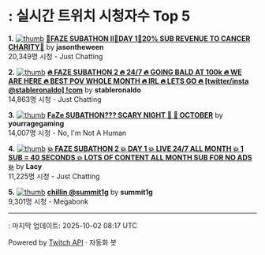 # : 실시간 트위치 시청자수 Top 5

**1.** [![thumb](https://static-cdn.jtvnw.net/previews-ttv/live_user_jasontheween-320x180.jpg)](https://twitch.tv/jasontheween)
**[🔴FAZE SUBATHON II🔴DAY 1🔴20% SUB REVENUE TO CANCER CHARITY🔴](https://twitch.tv/jasontheween)** by **jasontheween**<br>20,349명 시청  - Just Chatting

**2.** [![thumb](https://static-cdn.jtvnw.net/previews-ttv/live_user_stableronaldo-320x180.jpg)](https://twitch.tv/stableronaldo)
**[🔥 FAZE SUBATHON 2 🔥 24/7 🔥 GOING BALD AT 100k 🔥 WE ARE HERE 🔥 BEST POV WHOLE MONTH 🔥 IRL 🔥 LETS GO 🔥  [twitter/insta @stableronaldo] !com](https://twitch.tv/stableronaldo)** by **stableronaldo**<br>14,863명 시청  - Just Chatting

**3.** [![thumb](https://static-cdn.jtvnw.net/previews-ttv/live_user_yourragegaming-320x180.jpg)](https://twitch.tv/yourragegaming)
**[FaZe SUBATHON??? SCARY NIGHT 👻 🎃 OCTOBER](https://twitch.tv/yourragegaming)** by **yourragegaming**<br>14,007명 시청  - No, I'm Not A Human

**4.** [![thumb](https://static-cdn.jtvnw.net/previews-ttv/live_user_lacy-320x180.jpg)](https://twitch.tv/Lacy)
**[💥  FAZE SUBATHON 2 💥 DAY 1 💥 LIVE 24/7 ALL MONTH 💥 1 SUB = 40 SECONDS 💥 LOTS OF CONTENT ALL MONTH SUB FOR NO ADS 💥](https://twitch.tv/Lacy)** by **Lacy**<br>11,225명 시청  - Just Chatting

**5.** [![thumb](https://static-cdn.jtvnw.net/previews-ttv/live_user_summit1g-320x180.jpg)](https://twitch.tv/summit1g)
**[chillin @summit1g](https://twitch.tv/summit1g)** by **summit1g**<br>9,301명 시청  - Megabonk


---
: 마지막 업데이트: 2025-10-02 08:17 UTC

Powered by [Twitch API](https://dev.twitch.tv/docs/api/reference) · 자동화 봇